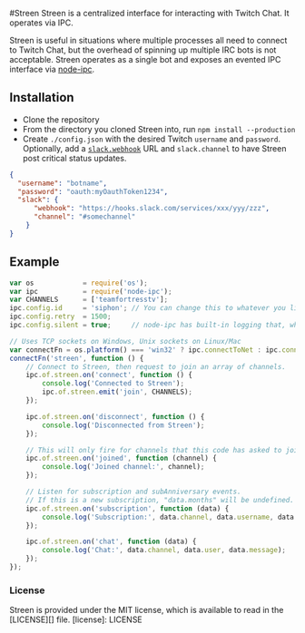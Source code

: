 #Streen
Streen is a centralized interface for interacting with Twitch Chat. It operates via IPC.

Streen is useful in situations where multiple processes all need to connect to Twitch Chat, 
but the overhead of spinning up multiple IRC bots is not acceptable. Streen operates as a single bot and exposes
an evented IPC interface via [node-ipc](https://github.com/RIAEvangelist/node-ipc).

## Installation
- Clone the repository
- From the directory you cloned Streen into, run `npm install --production`
- Create `./config.json` with the desired Twitch `username` and `password`. Optionally, add a 
[`slack.webhook`](https://my.slack.com/services/new/incoming-webhook/) URL and `slack.channel` 
to have Streen post critical status updates.
```json
{
  "username": "botname",
  "password": "oauth:myOauthToken1234",
  "slack": {
      "webhook": "https://hooks.slack.com/services/xxx/yyy/zzz",
      "channel": "#somechannel"
    }
}
```

## Example
```javascript
var os            = require('os');
var ipc           = require('node-ipc');
var CHANNELS      = ['teamfortresstv'];
ipc.config.id     = 'siphon'; // You can change this to whatever you like.
ipc.config.retry  = 1500;
ipc.config.silent = true;     // node-ipc has built-in logging that, while comprehensive, is very spammy.

// Uses TCP sockets on Windows, Unix sockets on Linux/Mac
var connectFn = os.platform() === 'win32' ? ipc.connectToNet : ipc.connectTo;
connectFn('streen', function () {
    // Connect to Streen, then request to join an array of channels.
    ipc.of.streen.on('connect', function () {
        console.log('Connected to Streen');
        ipc.of.streen.emit('join', CHANNELS);
    });

    ipc.of.streen.on('disconnect', function () {
        console.log('Disconnected from Streen');
    });

    // This will only fire for channels that this code has asked to join.
    ipc.of.streen.on('joined', function (channel) {
        console.log('Joined channel:', channel);
    });

    // Listen for subscription and subAnniversary events.
    // If this is a new subscription, "data.months" will be undefined.
    ipc.of.streen.on('subscription', function (data) {
        console.log('Subscription:', data.channel, data.username, data.months);
    });

    ipc.of.streen.on('chat', function (data) {
        console.log('Chat:', data.channel, data.user, data.message);
    });
});
```

### License
Streen is provided under the MIT license, which is available to read in the [LICENSE][] file.
[license]: LICENSE
